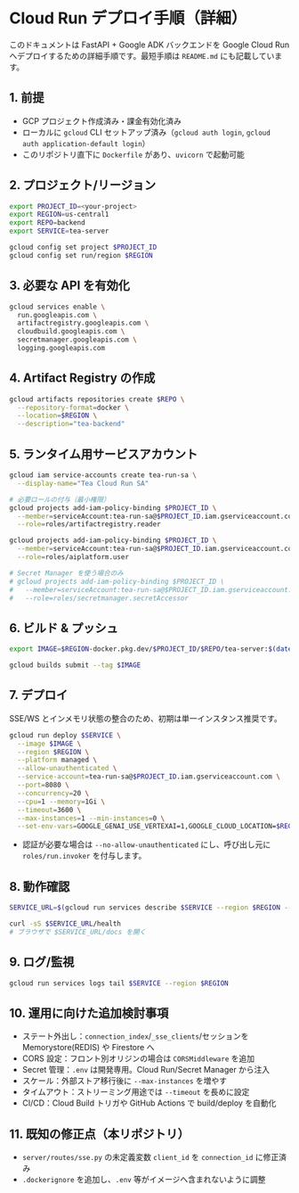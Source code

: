 # Cloud Run デプロイ手順（詳細）

このドキュメントは FastAPI + Google ADK バックエンドを Google Cloud Run へデプロイするための詳細手順です。最短手順は `README.md` にも記載しています。

## 1. 前提
- GCP プロジェクト作成済み・課金有効化済み
- ローカルに `gcloud` CLI セットアップ済み（`gcloud auth login`, `gcloud auth application-default login`）
- このリポジトリ直下に `Dockerfile` があり、`uvicorn` で起動可能

## 2. プロジェクト/リージョン
```bash
export PROJECT_ID=<your-project>
export REGION=us-central1
export REPO=backend
export SERVICE=tea-server
```

```bash
gcloud config set project $PROJECT_ID
gcloud config set run/region $REGION
```

## 3. 必要な API を有効化
```bash
gcloud services enable \
  run.googleapis.com \
  artifactregistry.googleapis.com \
  cloudbuild.googleapis.com \
  secretmanager.googleapis.com \
  logging.googleapis.com
```

## 4. Artifact Registry の作成
```bash
gcloud artifacts repositories create $REPO \
  --repository-format=docker \
  --location=$REGION \
  --description="tea-backend"
```

## 5. ランタイム用サービスアカウント
```bash
gcloud iam service-accounts create tea-run-sa \
  --display-name="Tea Cloud Run SA"

# 必要ロールの付与（最小権限）
gcloud projects add-iam-policy-binding $PROJECT_ID \
  --member=serviceAccount:tea-run-sa@$PROJECT_ID.iam.gserviceaccount.com \
  --role=roles/artifactregistry.reader

gcloud projects add-iam-policy-binding $PROJECT_ID \
  --member=serviceAccount:tea-run-sa@$PROJECT_ID.iam.gserviceaccount.com \
  --role=roles/aiplatform.user

# Secret Manager を使う場合のみ
# gcloud projects add-iam-policy-binding $PROJECT_ID \
#   --member=serviceAccount:tea-run-sa@$PROJECT_ID.iam.gserviceaccount.com \
#   --role=roles/secretmanager.secretAccessor
```

## 6. ビルド & プッシュ
```bash
export IMAGE=$REGION-docker.pkg.dev/$PROJECT_ID/$REPO/tea-server:$(date +%Y%m%d-%H%M%S)

gcloud builds submit --tag $IMAGE
```

## 7. デプロイ
SSE/WS とインメモリ状態の整合のため、初期は単一インスタンス推奨です。
```bash
gcloud run deploy $SERVICE \
  --image $IMAGE \
  --region $REGION \
  --platform managed \
  --allow-unauthenticated \
  --service-account=tea-run-sa@$PROJECT_ID.iam.gserviceaccount.com \
  --port=8080 \
  --concurrency=20 \
  --cpu=1 --memory=1Gi \
  --timeout=3600 \
  --max-instances=1 --min-instances=0 \
  --set-env-vars=GOOGLE_GENAI_USE_VERTEXAI=1,GOOGLE_CLOUD_LOCATION=$REGION
```

- 認証が必要な場合は `--no-allow-unauthenticated` にし、呼び出し元に `roles/run.invoker` を付与します。

## 8. 動作確認
```bash
SERVICE_URL=$(gcloud run services describe $SERVICE --region $REGION --format='value(status.url)')

curl -sS $SERVICE_URL/health
# ブラウザで $SERVICE_URL/docs を開く
```

## 9. ログ/監視
```bash
gcloud run services logs tail $SERVICE --region $REGION
```

## 10. 運用に向けた追加検討事項
- ステート外出し：`connection_index`/`_sse_clients`/セッションを Memorystore(REDIS) や Firestore へ
- CORS 設定：フロント別オリジンの場合は `CORSMiddleware` を追加
- Secret 管理：`.env` は開発専用。Cloud Run/Secret Manager から注入
- スケール：外部ストア移行後に `--max-instances` を増やす
- タイムアウト：ストリーミング用途では `--timeout` を長めに設定
- CI/CD：Cloud Build トリガや GitHub Actions で build/deploy を自動化

## 11. 既知の修正点（本リポジトリ）
- `server/routes/sse.py` の未定義変数 `client_id` を `connection_id` に修正済み
- `.dockerignore` を追加し、`.env` 等がイメージへ含まれないように調整
